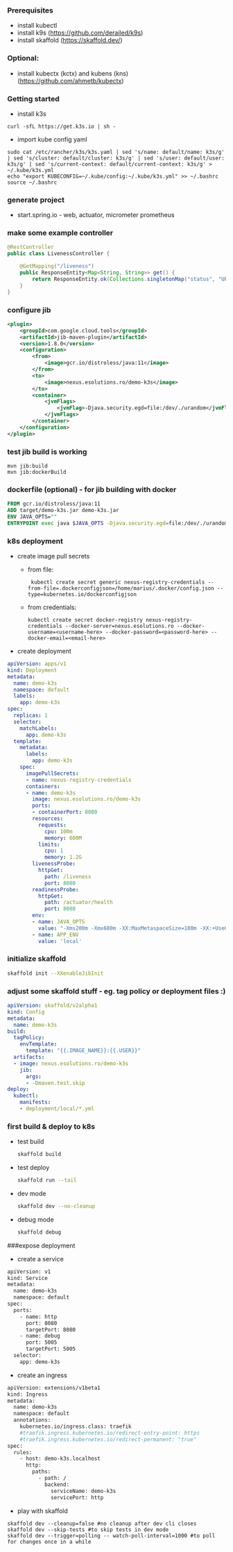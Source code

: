 ### Prerequisites

- install kubectl
- install k9s (https://github.com/derailed/k9s)
- install skaffold (https://skaffold.dev/)

### Optional:
- install kubectx (kctx) and kubens (kns) (https://github.com/ahmetb/kubectx)

### Getting started
- install k3s
```shell script
curl -sfL https://get.k3s.io | sh -
```

- import kube config yaml
```shell script
sudo cat /etc/rancher/k3s/k3s.yaml | sed 's/name: default/name: k3s/g' | sed 's/cluster: default/cluster: k3s/g' | sed 's/user: default/user: k3s/g' | sed 's/current-context: default/current-context: k3s/g' > ~/.kube/k3s.yml
echo "export KUBECONFIG=~/.kube/config:~/.kube/k3s.yml" >> ~/.bashrc
source ~/.bashrc
```

### generate project
- start.spring.io - web, actuator, micrometer prometheus

### make some example controller
```java
@RestController
public class LivenessController {

    @GetMapping("/liveness")
    public ResponseEntity<Map<String, String>> get() {
        return ResponseEntity.ok(Collections.singletonMap("status", "UP"));
    }
}
```

### configure jib

```xml
<plugin>
    <groupId>com.google.cloud.tools</groupId>
    <artifactId>jib-maven-plugin</artifactId>
    <version>1.8.0</version>
    <configuration>
        <from>
            <image>gcr.io/distroless/java:11</image>
        </from>
        <to>
            <image>nexus.esolutions.ro/demo-k3s</image>
        </to>
        <container>
            <jvmFlags>
                <jvmFlag>-Djava.security.egd=file:/dev/./urandom</jvmFlag>
            </jvmFlags>
        </container>
    </configuration>
</plugin>
```

### test jib build is working 

```shell script
mvn jib:build
mvn jib:dockerBuild
```

### dockerfile (optional) - for jib building with docker

```dockerfile
FROM gcr.io/distroless/java:11
ADD target/demo-k3s.jar demo-k3s.jar
ENV JAVA_OPTS=""
ENTRYPOINT exec java $JAVA_OPTS -Djava.security.egd=file:/dev/./urandom -jar demo-k3s.jar
```

### k8s deployment
* create image pull secrets
  * from file:
    ```shell script
     kubectl create secret generic nexus-registry-credentials --from-file=.dockerconfigjson=/home/marius/.docker/config.json --type=kubernetes.io/dockerconfigjson
    ```

  * from credentials:
    ```shell script
    kubectl create secret docker-registry nexus-registry-credentials --docker-server=nexus.esolutions.ro --docker-username=<username-here> --docker-password=<password-here> --docker-email=<email-here>
    ```

* create deployment
```yaml
apiVersion: apps/v1
kind: Deployment
metadata:
  name: demo-k3s
  namespace: default
  labels:
    app: demo-k3s
spec:
  replicas: 1
  selector:
    matchLabels:
      app: demo-k3s
  template:
    metadata:
      labels:
        app: demo-k3s
    spec:
      imagePullSecrets:
      - name: nexus-registry-credentials
      containers:
      - name: demo-k3s
        image: nexus.esolutions.ro/demo-k3s
        ports:
        - containerPort: 8080
        resources:
          requests:
            cpu: 100m
            memory: 600M
          limits:
            cpu: 1
            memory: 1.2G
        livenessProbe:
          httpGet:
            path: /liveness
            port: 8080
        readinessProbe:
          httpGet:
            path: /actuator/health
            port: 8080
        env:
        - name: JAVA_OPTS
          value: "-Xms200m -Xmx680m -XX:MaxMetaspaceSize=180m -XX:+UseG1GC -XX:+UseStringDeduplication -Duser.timezone=UTC -Dfile.encoding=UTF-8"
        - name: APP_ENV
          value: 'local'

```

### initialize skaffold
```bash
skaffold init --XXenableJibInit
```

### adjust some skaffold stuff - eg. tag policy or deployment files :)
```yaml
apiVersion: skaffold/v2alpha1
kind: Config
metadata:
  name: demo-k3s
build:
  tagPolicy:
    envTemplate:
      template: "{{.IMAGE_NAME}}:{{.USER}}"
  artifacts:
  - image: nexus.esolutions.ro/demo-k3s
    jib:
      args:
      - -Dmaven.test.skip
deploy:
  kubectl:
    manifests:
    - deployment/local/*.yml
```

### first build & deploy to k8s
- test build
     ```bash
    skaffold build 
    ```

- test deploy
     ```bash
    skaffold run --tail
    ```

- dev mode
    ```bash
    skaffold dev --no-cleanup
    ```

- debug mode
    ```bash
    skaffold debug
    ```

###expose deployment

- create a service
```bash
apiVersion: v1
kind: Service
metadata:
  name: demo-k3s
  namespace: default
spec:
  ports:
    - name: http
      port: 8080
      targetPort: 8080
    - name: debug
      port: 5005
      targetPort: 5005
  selector:
    app: demo-k3s
```

- create an ingress
```bash
apiVersion: extensions/v1beta1
kind: Ingress
metadata:
  name: demo-k3s
  namespace: default
  annotations:
    kubernetes.io/ingress.class: traefik
    #traefik.ingress.kubernetes.io/redirect-entry-point: https
    #traefik.ingress.kubernetes.io/redirect-permanent: "true"
spec:
  rules:
    - host: demo-k3s.localhost
      http:
        paths:
          - path: /
            backend:
              serviceName: demo-k3s
              servicePort: http
```

- play with skaffold
```shell script
skaffold dev --cleanup=false #no cleanup after dev cli closes
skaffold dev --skip-tests #to skip tests in dev mode 
skaffold dev --trigger=polling -- watch-poll-interval=1000 #to poll for changes once in a while
```